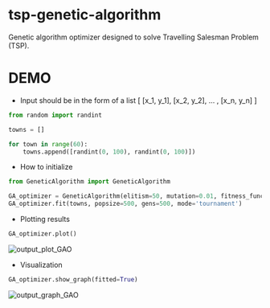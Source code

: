# tsp-genetic-algorithm

Genetic algorithm optimizer designed to solve Travelling Salesman Problem (TSP). 

# DEMO 

* Input should be in the form of a list [ [x_1, y_1], [x_2, y_2], ... , [x_n, y_n] ]
```python
from random import randint

towns = []

for town in range(60):
    towns.append([randint(0, 100), randint(0, 100)])
```
* How to initialize 
```python
from GeneticAlgorithm import GeneticAlgorithm

GA_optimizer = GeneticAlgorithm(elitism=50, mutation=0.01, fitness_function_degree=1.0)
GA_optimizer.fit(towns, popsize=500, gens=500, mode='tournament')
```

* Plotting results 
```python
GA_optimizer.plot()
```
![output_plot_GAO](https://user-images.githubusercontent.com/114445740/194718696-eea27fab-6d8f-40b5-98e1-41a7300d77c2.png)


* Visualization 
```python
GA_optimizer.show_graph(fitted=True)
```
![output_graph_GAO](https://user-images.githubusercontent.com/114445740/193552547-e637b143-7da3-46c1-a0d3-727ba5510997.png)
